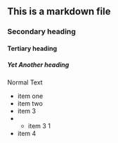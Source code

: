 ## This is a markdown file
### Secondary heading
#### Tertiary heading
##### Yet Another heading
Normal Text
* item one
* item two
* item 3
* * item 3 1
* item 4
